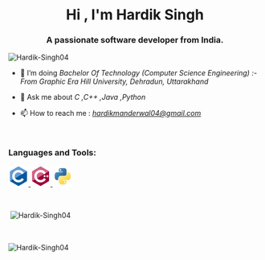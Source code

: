 
<h1 align="center">Hi , I'm Hardik Singh</h1>
<h3 align="center">A passionate software developer from India.</h3>

<p align="left"> <img src="https://komarev.com/ghpvc/?username=Hardik-Singh04&label=Profile%20views&color=0e75b6&style=flat" alt="Hardik-Singh04" /> </p>

- 🌱 I’m doing *Bachelor Of Technology (Computer Science Engineering) :-    From Graphic Era Hill University, Dehradun, Uttarakhand*

- 💬 Ask me about *C ,C++ ,Java ,Python*

- 📫 How to reach me : *hardikmanderwal04@gmail.com*
<br>


<h3 align="left">Languages and Tools:</h3>
<p align="left"> <a href="https://www.cprogramming.com/" target="_blank"> <img src="https://raw.githubusercontent.com/devicons/devicon/master/icons/c/c-original.svg" alt="c" width="40" height="40"/> </a> <a href="https://www.w3schools.com/cpp/" target="_blank"> <img src="https://raw.githubusercontent.com/devicons/devicon/master/icons/cplusplus/cplusplus-original.svg" alt="cplusplus" width="40" height="40"/> </a> <a  </a> <a href="https://www.python.org" target="_blank"> <img src="https://raw.githubusercontent.com/devicons/devicon/master/icons/python/python-original.svg" alt="python" width="40" height="40"/> </a> </p>
<br>

<p>&nbsp;<img align="center" src="https://github-readme-stats.vercel.app/api?username=Hardik-Singh04&show_icons=true&locale=en" alt="Hardik-Singh04" /></p><br>

<p><img align="center" src="https://github-readme-streak-stats.herokuapp.com/?user=Hardik-Singh04&" alt="Hardik-Singh04" /></p
